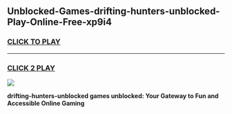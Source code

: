 
## Unblocked-Games-drifting-hunters-unblocked-Play-Online-Free-xp9i4
<h3>
<a href="https://premium76.site?title=drifting-hunters-unblocked&ref=26A">CLICK TO PLAY</a></h3>
<hr>

<h3>
<a href="https://premium76.site?title=drifting-hunters-unblocked&ref=26A">CLICK 2 PLAY</a>
  
</h3>

<a href="https://premium76.site?title=drifting-hunters-unblocked&ref=26A"><img src="https://clearcache.store/games.png"></a>


**drifting-hunters-unblocked games unblocked: Your Gateway to Fun and Accessible Online Gaming**
